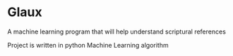 # Glaux
A machine learning program that will help understand scriptural references

Project is written in python
Machine Learning algorithm 
